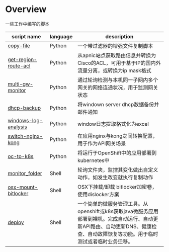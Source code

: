 # Overview
一些工作中编写的脚本

| script name                                            | language | description                                                  |
| ------------------------------------------------------ | -------- | ------------------------------------------------------------ |
| [copy-file](python/copy-file.py)                       | Python   | 一个带过滤器的增强文件复制脚本                               |
| [get-region-route-acl](python/get-region-route-acl.py) | Python   | 从apnic站点获取路由信息并转换为Cisco的ACL，可用于基于IP的国内外流量分离，或转换为ip mask格式 |
| [multi-gw-monitor](python/multi-gw-monitor.py)         | Python   | 通过轮询检测与本机同一子网内多个网关的网络连通状况，用于监测网关状态 |
| [dhcp-backup](python/dhcp-backup.py)                   | Python   | 将windown server dhcp数据备份并邮件通知                      |
| [windows-log-analysis](python/windows-log-analysis.py) | Python   | window日志提取格式化为excel                                  |
| [switch-nginx-kong](python/switch-nginx-kong.py)       | Python   | 在应用nginx与kong之间转换配置，用于作为API网关场景           |
| [oc-to-k8s](python/oc-to-k8s.py)                       | Python   | 将运行于OpenShift中的应用部署到kubernetes中                  |
| [monitor_folder](shell/monitor_folder.sh)              | Shell    | 轮询文件夹，监控其变化做出自定义动作，如发生改变就执行复制动作 |
| [osx-mount-bitlocker](shell/osx-mount-bitlocker.sh)    | Shell    | OSX下挂载/卸载 bitlocker加密卷，使用dislocker方案            |
| [deploy](shell/deploy/deploy.sh)                       | Shell    | 一个简单的微服务管理工具。从openshift或k8s获取java微服务应用部署到裸机。完成自动运行、自动更新API路由、自动更新DNS、健康检查、自动故障恢复等功能。用于临时测试或者临时业务迁移。 |